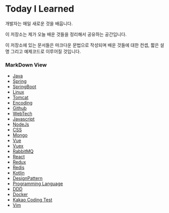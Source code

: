 # Today I Learned

  개발자는 매일 새로운 것을 배웁니다.

  이 저장소는 제가 오늘 배운 것들을 정리해서 공유하는 공간입니다.

  이 저장소에 있는 문서들은 마크다운 문법으로 작성되며 배운 것들에 대한 컨셉, 짧은 설명 그리고 예제코드로 이루어질 것입니다.

### MarkDown View
- [Java](./Java/README.md)
- [Spring](./Spring/README.md)
- [SpringBoot](./SpringBoot/README.md)
- [Linux](./Linux/README.md)
- [Tomcat](./Tomcat/README.md)
- [Encoding](./Encoding/README.md)
- [Github](./Github/README.md)
- [WebTech](./WebTech/README.md)
- [Javascript](./Javascript/README.md)
- [NodeJs](,/Node/README.md)
- [CSS](./CSS/README.md)
- [Mongo](./Mongo/README.md)
- [Vue](./Vue/README.md)
- [Vuex](./Vuex/README.md)
- [RabbitMQ](./RabbitMQ/README.md)
- [React](./React/README.md)
- [Redux](./Redux/README.md)
- [Redis](./Redis/README.md)
- [Kotlin](./Kotlin/README.md)
- [DesignPattern](./DesignPattern/README.md)
- [Programming Language](./ProgrammingLanguage/README.md)
- [DDD](./DDD/README.md)
- [Docker](./Docker/README.md)
- [Kakao Coding Test](./KakaoCodingTest/README.md)
- [Vim](./Vim/README.md)
